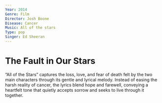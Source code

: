 ```yaml
---
Year: 2014
Genre: Film
Director: Josh Boone
Disease: Cancer
Music: All of the stars
Type: pop
Singer: Ed Sheeran
---
```


# The Fault in Our Stars

“All of the Stars” captures the loss, love, and fear of death felt by the two main characters through its gentle and lyrical melody. Instead of easing the harsh reality of cancer, the lyrics blend hope and farewell, conveying a heartfelt tone that quietly accepts sorrow and seeks to live through it together.
